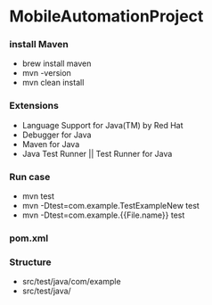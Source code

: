 # MobileAutomationProject

### install Maven
- brew install maven
- mvn -version
- mvn clean install

### Extensions
- Language Support for Java(TM) by Red Hat
- Debugger for Java
- Maven for Java
- Java Test Runner || Test Runner for Java

### Run case
- mvn test
- mvn -Dtest=com.example.TestExampleNew test
- mvn -Dtest=com.example.{{File.name}} test

### pom.xml

### Structure
- src/test/java/com/example
- src/test/java/